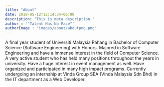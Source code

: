 ```yaml
---
title: "About"
date: 2019-05-12T12:14:34+06:00
description: "This is meta description."
author : '"Talent Has No Face"'
authorImage : "images/about/aboutpng.png"
---
```


A final year student of Universiti Malaysia Pahang in Bachelor of Computer Science (Software Engineering) with Honors. Majored in Software Engineering and have a immense interest in the field of Computer Science. A very active student who has held many positions throughout the years in university. Have a huge interest in event management as well. Have organized and participated in many high impact programs. Currently undergoing an internship at Vinda Group SEA (Vinda Malaysia Sdn Bhd) in the IT department as a Web Developer. 
